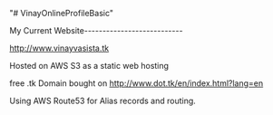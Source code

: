"# VinayOnlineProfileBasic" 
 


My Current Website---------------------------

http://www.vinayvasista.tk

Hosted on AWS S3 as a static web hosting

free .tk Domain bought on http://www.dot.tk/en/index.html?lang=en

Using AWS Route53 for Alias records and routing.
 
 
